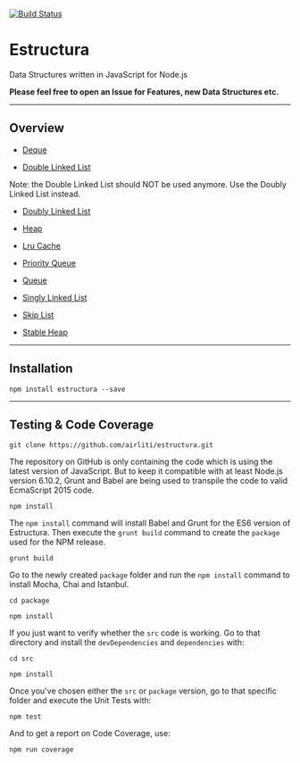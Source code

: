 [![Build Status](https://travis-ci.org/airliti/estructura.svg?branch=master)](https://travis-ci.org/airliti/estructura)

# Estructura

Data Structures written in JavaScript for Node.js

**Please feel free to open an Issue for Features, new Data Structures etc.**

----

## Overview

* [Deque](https://github.com/airliti/estructura/wiki/Deque)

* [Double Linked List](https://github.com/airliti/estructura/wiki/Doubly-Linked-List)

Note: the Double Linked List should NOT be used anymore. Use the Doubly Linked List instead.

* [Doubly Linked List](https://github.com/airliti/estructura/wiki/Doubly-Linked-List)

* [Heap](https://github.com/airliti/estructura/wiki/Heap)

* [Lru Cache](https://github.com/airliti/estructura/wiki/Lru-Cache)

* [Priority Queue](https://github.com/airliti/estructura/wiki/Priority-Queue)

* [Queue](https://github.com/airliti/estructura/wiki/Queue)

* [Singly Linked List](https://github.com/airliti/estructura/wiki/Singly-Linked-List)

* [Skip List](https://github.com/airliti/estructura/wiki/Skip-List)

* [Stable Heap](https://github.com/airliti/estructura/wiki/Stable-Heap)

----

## Installation

```
npm install estructura --save
```

----

## Testing & Code Coverage

```
git clone https://github.com/airliti/estructura.git
```

The repository on GitHub is only containing the code which is using the latest
version of JavaScript. But to keep it compatible with at least Node.js version 
6.10.2, Grunt and Babel are being used to transpile the code to valid EcmaScript 
2015 code.

```
npm install
```

The `npm install` command will install Babel and Grunt for the ES6 version of
Estructura. Then execute the `grunt build` command to create the `package` used
for the NPM release.

```
grunt build
```

Go to the newly created `package` folder and run the `npm install` command to
install Mocha, Chai and Istanbul.

```
cd package

npm install
```

If you just want to verify whether the `src` code is working. Go to that directory
and install the `devDependencies` and `dependencies` with:

```
cd src

npm install
```

Once you've chosen either the `src` or `package` version, go to that specific
folder and execute the Unit Tests with:

```
npm test
```

And to get a report on Code Coverage, use:

```
npm run coverage
```